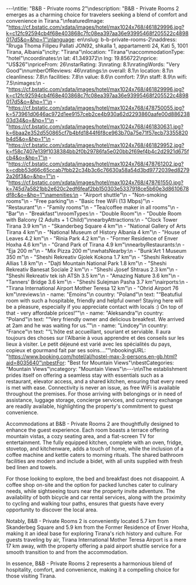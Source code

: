---\ntitle: "B&B - Private rooms 2"\ndescription: "B&B - Private Rooms 2 emerges as a charming choice for travelers seeking a blend of comfort and convenience in Tirana."\nfeaturedImage: "https://cf.bstatic.com/xdata/images/hotel/max1024x768/461829996.jpg?k=c12fc92594cb4f68e403868c7fc08ea397aa36e93995468f205522c4898017d5&o=&hp=1"\nlanguage: en\nslug: b-b-private-rooms-2\naddress: "Rruga Thoma Filipeu Pallati JON92, shkalla 1, appartamenti 24, Kati 5, 1001 Tirana, Albania"\ncity: "Tirana"\nlocation: "Tirana"\naccommodationType: "hotel"\ncoordinates:\n  lat: 41.349372\n  lng: 19.856722\nprice: "US$26"\npriceFrom: 26\nstarRating: 3\nrating: 8.1\nratingWords: "Very Good"\nnumberOfReviews: 46\nratings:\n  overall: 8.1\n  location: 8.1\n  cleanliness: 7.8\n  facilities: 7.8\n  value: 8.6\n  comfort: 7.9\n  staff: 8.9\n  wifi: 7.5\nimages:\n  - "https://cf.bstatic.com/xdata/images/hotel/max1024x768/461829996.jpg?k=c12fc92594cb4f68e403868c7fc08ea397aa36e93995468f205522c4898017d5&o=&hp=1"\n  - "https://cf.bstatic.com/xdata/images/hotel/max1024x768/478750055.jpg?k=573961d0646ac972d1ee9157ceb2ce4b930a62d2293860aafe00d88623803d34&o=&hp=1"\n  - "https://cf.bstatic.com/xdata/images/hotel/max1024x768/461830631.jpg?k=6baa2e352d550865cf7b4bfd1844f6f8ce963b70a75e71f57ecb73355820b4d5&o=&hp=1"\n  - "https://cf.bstatic.com/xdata/images/hotel/max1024x768/461829952.jpg?k=f58c7407e139f1038384bb2f0b29786fa5e020bb2f69ef4b4c2d2921d675fcb4&o=&hp=1"\n  - "https://cf.bstatic.com/xdata/images/hotel/max1024x768/478761202.jpg?k=cdbb53d66c65ccab7fbb22c34b3c6c76630a58a54d3bd9772039ed82792a26f3&o=&hp=1"\n  - "https://cf.bstatic.com/xdata/images/hotel/max1024x768/478761550.jpg?k=745d7a5821bb2e620c2edf6feaf2bb150303e5337918ce5b60e3d8610678df8c&o=&hp=1"\namenities:\n  - "Airport shuttle"\n  - "Non-smoking rooms"\n  - "Free parking"\n  - "Basic free WiFi (13 Mbps)"\n  - "Restaurant"\n  - "Family rooms"\n  - "Tea/coffee maker in all rooms"\n  - "Bar"\n  - "Breakfast"\nroomTypes:\n  - "Double Room"\n  - "Double Room with Balcony (2 Adults + 1 Child)"\nnearbyAttractions:\n  - "Clock Tower Tirana 3.9 km"\n  - "Skanderbeg Square 4 km"\n  - "National Gallery of Arts Tirana 4 km"\n  - "National Museum of History Albania 4 km"\n  - "House of Leaves 4.2 km"\n  - "Rinia Park 4.2 km"\n  - "Former Residence of Enver Hoxha 4.6 km"\n  - "Grand Park of Tirana 4.9 km"\nnearbyRestaurants:\n  - "Eja 200 m"\n  - "Mix Pizza 200 m"\nwhatsNearby:\n  - "Bunk'Art 1 Museum 350 m"\n  - "Sheshi Rekreativ Gjolek Kokona 1.7 km"\n  - "Sheshi Rekreativ Allias 1.8 km"\n  - "Dajti Mountain National Park 1.8 km"\n  - "Sheshi Rekreativ Banesat Sociale 2 km"\n  - "Sheshi Jjosef Shtraus 2.3 km"\n  - "Sheshi Rekreativ tek ish ATSh 3.5 km"\n  - "Amazing Nature 3.6 km"\n  - "Tanners' Bridge 3.6 km"\n  - "Sheshi Sulejman Pasha 3.7 km"\nairports:\n  - "Tirana International Airport Mother Teresa 12 km"\n  - "Ohrid Airport 76 km"\nreviews:\n  - name: "Emoins"\n    country: "Poland"\n    text: "“Beatufiul room with such a hospitable, friendly and helpful owner! Staying here will be a pleasure, especially if you appreciate contact with locals :)
On top of that - very affordable prices!”"\n  - name: "Aleksandra"\n    country: "Poland"\n    text: "“Very friendly owner and delicious breakfest. We arrived at 2am and he was waiting for us.”"\n  - name: "Lindcey"\n    country: "France"\n    text: "“L'hôte est accueillant, souriant et serviable. Il aura toujours des choses sur l'Albanie à vous apprendre et des conseils sur les lieux à visiter. Le petit déjeuné est varié avec les spécialités du pays, copieux et gourmand fait par ses soins....”"\nbookingURL: "https://www.booking.com/hotel/al/hostel-max-3-persons.en-gb.html?aid=8035640"\nbestFor: "Best for Mountain Views"\nbestCategories: "Mountain Views"\ncategory: "Mountain Views"\n---\n\nThe establishment prides itself on offering a seamless stay with essentials such as a restaurant, elevator access, and a shared kitchen, ensuring that every need is met with ease. Connectivity is never an issue, as free WiFi is available throughout the premises. For those arriving with belongings or in need of assistance, luggage storage, concierge services, and currency exchange are readily available, highlighting the property's commitment to guest convenience.

Accommodations at B&B - Private Rooms 2 are thoughtfully designed to enhance the guest experience. Each room boasts a terrace offering mountain vistas, a cozy seating area, and a flat-screen TV for entertainment. The fully equipped kitchen, complete with an oven, fridge, stovetop, and kitchenware, adds a touch of home, while the inclusion of a coffee machine and kettle caters to morning rituals. The shared bathroom facilities are modern and include a bidet, with all units supplied with fresh bed linen and towels.

For those looking to explore, the bed and breakfast does not disappoint. A coffee shop on-site and the option for packed lunches cater to culinary needs, while sightseeing tours near the property invite adventure. The availability of both bicycle and car rental services, along with the proximity to cycling and walking tour paths, ensures that guests have every opportunity to discover the local area.

Notably, B&B - Private Rooms 2 is conveniently located 5.7 km from Skanderbeg Square and 5.9 km from the Former Residence of Enver Hoxha, making it an ideal base for exploring Tirana's rich history and culture. For guests traveling by air, Tirana International Mother Teresa Airport is a mere 17 km away, with the property offering a paid airport shuttle service for a smooth transition to and from the accommodation.

In essence, B&B - Private Rooms 2 represents a harmonious blend of hospitality, comfort, and convenience, making it a compelling choice for those visiting Tirana.